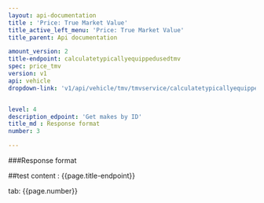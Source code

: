```yaml
---
layout: api-documentation
title : 'Price: True Market Value'
title_active_left_menu: 'Price: True Market Value'
title_parent: Api documentation

amount_version: 2
title-endpoint: calculatetypicallyequippedusedtmv
spec: price_tmv
version: v1
api: vehicle
dropdown-link: 'v1/api/vehicle/tmv/tmvservice/calculatetypicallyequippedusedtmv'


level: 4
description_edpoint: 'Get makes by ID'
title_md : Response format
number: 3

---
```


###Response format

##test content : {{page.title-endpoint}} 

tab: {{page.number}}